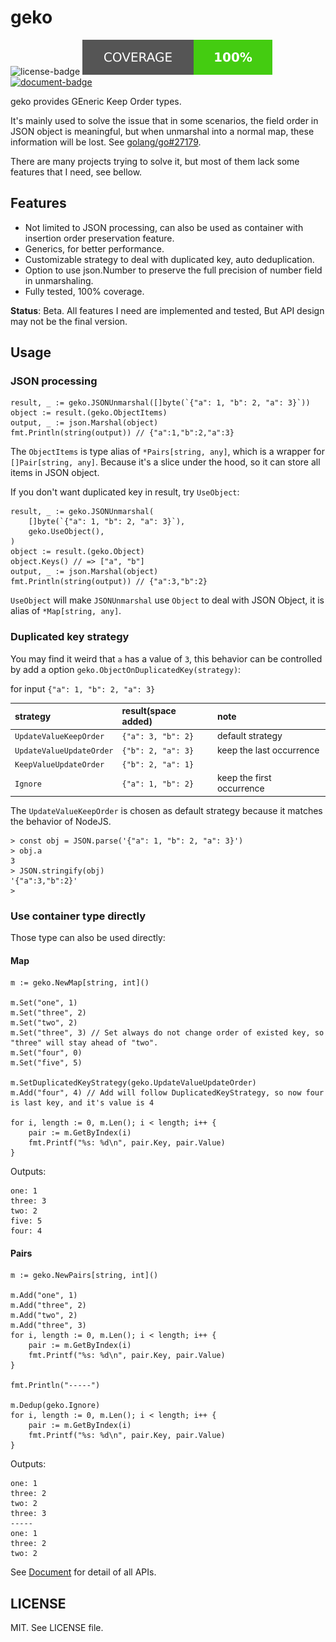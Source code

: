 # geko

![license-badge] ![coverage-badge] [![document-badge]][document]

geko provides GEneric Keep Order types.

It's mainly used to solve the issue that in some scenarios, the field order in JSON object is meaningful, but when unmarshal into a normal map, these information will be lost. See [golang/go#27179].

There are many projects trying to solve it, but most of them lack some features that I need, see bellow.

## Features

- Not limited to JSON processing, can also be used as container with insertion order preservation feature.
- Generics, for better performance.
- Customizable strategy to deal with duplicated key, auto deduplication.
- Option to use json.Number to preserve the full precision of number field in unmarshaling.
- Fully tested, 100% coverage.

**Status**: Beta. All features I need are implemented and tested, But API design may not be the final version.

## Usage

### JSON processing

```golang
result, _ := geko.JSONUnmarshal([]byte(`{"a": 1, "b": 2, "a": 3}`))
object := result.(geko.ObjectItems)
output, _ := json.Marshal(object)
fmt.Println(string(output)) // {"a":1,"b":2,"a":3}
```

The `ObjectItems` is type alias of `*Pairs[string, any]`, which is a wrapper for `[]Pair[string, any]`. Because it's a slice under the hood, so it can store all items in JSON object.

If you don't want duplicated key in result, try `UseObject`:

```golang
result, _ := geko.JSONUnmarshal(
    []byte(`{"a": 1, "b": 2, "a": 3}`), 
    geko.UseObject(),
)
object := result.(geko.Object)
object.Keys() // => ["a", "b"]
output, _ := json.Marshal(object)
fmt.Println(string(output)) // {"a":3,"b":2}
```

`UseObject` will make `JSONUnmarshal` use `Object` to deal with JSON Object, it is alias of `*Map[string, any]`.

### Duplicated key strategy

You may find it weird that `a` has a value of `3`, this behavior can be controlled by add a option `geko.ObjectOnDuplicatedKey(strategy)`:

for input `{"a": 1, "b": 2, "a": 3}`

| strategy                 | result(space added) | note                      |
| :----------------------- | :------------------ | :------------------------ |
| `UpdateValueKeepOrder`   | `{"a": 3, "b": 2}`  | default strategy          |
| `UpdateValueUpdateOrder` | `{"b": 2, "a": 3}`  | keep the last occurrence  |
| `KeepValueUpdateOrder`   | `{"b": 2, "a": 1}`  |
| `Ignore`                 | `{"a": 1, "b": 2}`  | keep the first occurrence |

The `UpdateValueKeepOrder` is chosen as default strategy because it matches the behavior of NodeJS.

```text
> const obj = JSON.parse('{"a": 1, "b": 2, "a": 3}')
> obj.a
3
> JSON.stringify(obj)
'{"a":3,"b":2}'
> 
```

### Use container type directly

Those type can also be used directly:

#### Map

```golang
m := geko.NewMap[string, int]()

m.Set("one", 1)
m.Set("three", 2)
m.Set("two", 2)
m.Set("three", 3) // Set always do not change order of existed key, so "three" will stay ahead of "two".
m.Set("four", 0)
m.Set("five", 5)

m.SetDuplicatedKeyStrategy(geko.UpdateValueUpdateOrder)
m.Add("four", 4) // Add will follow DuplicatedKeyStrategy, so now four is last key, and it's value is 4

for i, length := 0, m.Len(); i < length; i++ {
    pair := m.GetByIndex(i)
    fmt.Printf("%s: %d\n", pair.Key, pair.Value)
}
```

Outputs:

```text
one: 1
three: 3
two: 2
five: 5
four: 4
```

#### Pairs

``` golang
m := geko.NewPairs[string, int]()

m.Add("one", 1)
m.Add("three", 2)
m.Add("two", 2)
m.Add("three", 3)
for i, length := 0, m.Len(); i < length; i++ {
    pair := m.GetByIndex(i)
    fmt.Printf("%s: %d\n", pair.Key, pair.Value)
}

fmt.Println("-----")

m.Dedup(geko.Ignore)
for i, length := 0, m.Len(); i < length; i++ {
    pair := m.GetByIndex(i)
    fmt.Printf("%s: %d\n", pair.Key, pair.Value)
}
```

Outputs:

```text
one: 1
three: 2
two: 2
three: 3
-----
one: 1
three: 2
two: 2
```

See [Document] for detail of all APIs.

## LICENSE

MIT. See LICENSE file.

[coverage-badge]: https://raw.githubusercontent.com/7sDream/geko/badges/.badges/master/coverage.svg
[document-badge]: https://img.shields.io/badge/-Document-blue?style=for-the-badge&logo=readthedocs
[license-badge]: https://img.shields.io/github/license/7sDream/geko?style=for-the-badge
[document]: https://pkg.go.dev/github.com/7sDream/geko
[golang/go#27179]: https://github.com/golang/go/issues/27179
